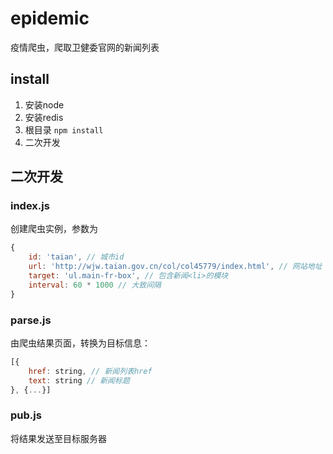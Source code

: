# epidemic

疫情爬虫，爬取卫健委官网的新闻列表

## install

1. 安装node
2. 安装redis
3. 根目录 `npm install`
4. 二次开发

## 二次开发

### index.js

创建爬虫实例，参数为

```js
{
    id: 'taian', // 城市id
    url: 'http://wjw.taian.gov.cn/col/col45779/index.html', // 网站地址
    target: 'ul.main-fr-box', // 包含新闻<li>的模块
    interval: 60 * 1000 // 大致间隔
}
```

### parse.js

由爬虫结果页面，转换为目标信息：

```js
[{
    href: string, // 新闻列表href
    text: string // 新闻标题
}, {...}]
```

### pub.js

将结果发送至目标服务器

